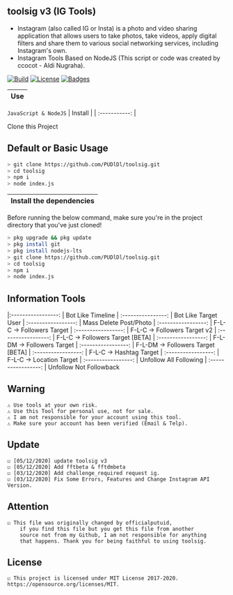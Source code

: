 ## toolsig v3 (IG Tools)
* Instagram (also called IG or Insta) is a photo and video sharing application that allows users to take photos, take videos, apply digital filters and share them to various social networking services, including Instagram's own.
* Instagram Tools Based on NodeJS (This script or code was created by ccocot - Aldi Nugraha).

[![Build](https://img.shields.io/badge/Codename_-PUDlDl-brightgreen.svg)]()
[![License](http://img.shields.io/:license-MIT-brightgreen.svg?style=flat)](LICENSE)
[![Badges](https://img.shields.io/badge/badges-√-brightgreen.svg)](https://shields.io/)

<p align="center">

|       Use       |
| :------------:  |

`JavaScript & NodeJS`
|    Install    |
| :-----------: |

Clone this Project

## Default or Basic Usage
```bash
> git clone https://github.com/PUDlDl/toolsig.git
> cd toolsig
> npm i
> node index.js
```
| Install the dependencies |
| :----------------------: |

Before running the below command, make sure you're in the project directory that
you've just cloned!
```bash
> pkg upgrade && pkg update
> pkg install git
> pkg install nodejs-lts
> git clone https://github.com/PUDlDl/toolsig.git
> cd toolsig
> npm i
> node index.js
```
## Information Tools

|:-----------------: |
Bot Like Timeline 
| :----------------: |
Bot Like Target User
| :-----------------: |
Mass Delete Post/Photo
| :-----------------: |
F-L-C -> Followers Target
| :-----------------: |
F-L-C -> Followers Target v2
| :-----------------: |
F-L-C -> Followers Target [BETA]
| :-----------------: |
F-L-DM -> Followers Target
| :-----------------: |
F-L-DM -> Followers Target [BETA]
| :-----------------: |
F-L-C -> Hashtag Target
| :-----------------: |
F-L-C -> Location Target
| :-----------------: |
Unfollow All Following
| :-----------------: |
Unfollow Not Followback

## Warning
	⚠ Use tools at your own risk.
	⚠ Use this Tool for personal use, not for sale.
	⚠ I am not responsible for your account using this tool.
	⚠ Make sure your account has been verified (Email & Telp).

## Update
	☑ [05/12/2020] update toolsig v3
	☑ [05/12/2020] Add fftbeta & fftdmbeta
	☑ [03/12/2020] Add challenge_required request ig.
	☑ [03/12/2020] Fix Some Errors, Features and Change Instagram API Version.

## Attention
	☑ This file was originally changed by officialputuid,
		if you find this file but you get this file from another
		source not from my Github, I am not responsible for anything
		that happens. Thank you for being faithful to using toolsig.

## License
	☑ This project is licensed under MIT License 2017-2020. https://opensource.org/licenses/MIT.

